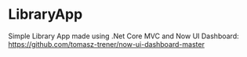 # LibraryApp
Simple Library App made using .Net Core MVC and Now UI Dashboard: https://github.com/tomasz-trener/now-ui-dashboard-master
